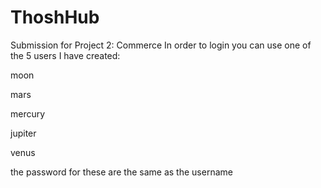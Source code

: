 # ThoshHub

Submission for Project 2: Commerce
In order to login you can use one of the 5 users I have created:

moon

mars

mercury

jupiter

venus

the password for these are the same as the username